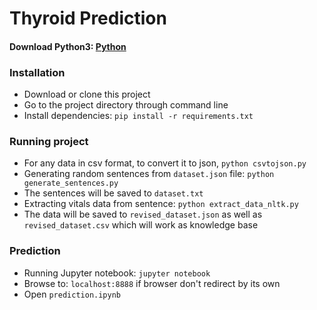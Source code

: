 
# Thyroid Prediction

#### Download Python3: [Python](https://www.python.org/downloads/)

### Installation
* Download or clone this project
* Go to the project directory through command line
* Install dependencies: `pip install -r requirements.txt`

### Running project
* For any data in csv format, to convert it to json, `python csvtojson.py`
* Generating random sentences from `dataset.json` file: `python generate_sentences.py`
* The sentences will be saved to `dataset.txt`
* Extracting vitals data from sentence: `python extract_data_nltk.py`
* The data will be saved to `revised_dataset.json` as well as `revised_dataset.csv` which will work as knowledge base

### Prediction
* Running Jupyter notebook: `jupyter notebook`
* Browse to: `localhost:8888` if browser don't redirect by its own
* Open `prediction.ipynb`

